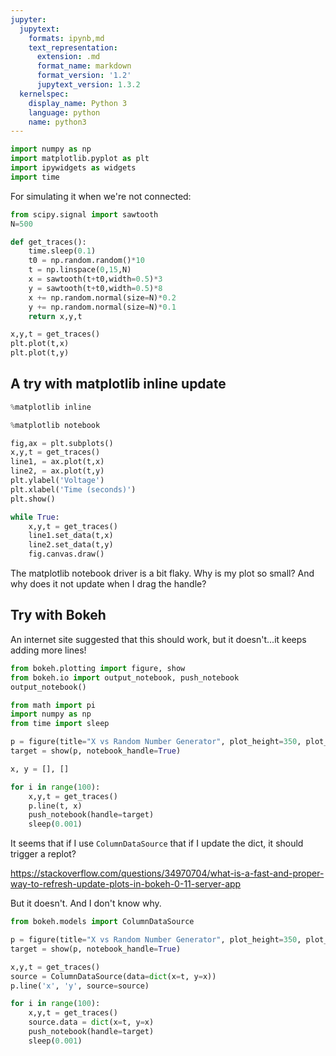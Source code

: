 ```yaml
---
jupyter:
  jupytext:
    formats: ipynb,md
    text_representation:
      extension: .md
      format_name: markdown
      format_version: '1.2'
      jupytext_version: 1.3.2
  kernelspec:
    display_name: Python 3
    language: python
    name: python3
---
```


```python
import numpy as np
import matplotlib.pyplot as plt
import ipywidgets as widgets
import time
```

For simulating it when we're not connected:

```python
from scipy.signal import sawtooth
N=500

def get_traces():
    time.sleep(0.1)
    t0 = np.random.random()*10
    t = np.linspace(0,15,N)
    x = sawtooth(t+t0,width=0.5)*3
    y = sawtooth(t+t0,width=0.5)*8
    x += np.random.normal(size=N)*0.2
    y += np.random.normal(size=N)*0.1
    return x,y,t
```

```python
x,y,t = get_traces()
plt.plot(t,x)
plt.plot(t,y)
```

## A try with matplotlib inline update


```python
%matplotlib inline
```

```python
%matplotlib notebook
```

```python
fig,ax = plt.subplots()
x,y,t = get_traces()
line1, = ax.plot(t,x)
line2, = ax.plot(t,y)
plt.ylabel('Voltage')
plt.xlabel('Time (seconds)')
plt.show()

while True:
    x,y,t = get_traces()
    line1.set_data(t,x)
    line2.set_data(t,y)
    fig.canvas.draw()
```

The matplotlib notebook driver is a bit flaky. Why is my plot so small? And why does it not update when I drag the handle? 


## Try with Bokeh


An internet site suggested that this should work, but it doesn't...it keeps adding more lines!

```python
from bokeh.plotting import figure, show
from bokeh.io import output_notebook, push_notebook
output_notebook()

from math import pi
import numpy as np
from time import sleep

p = figure(title="X vs Random Number Generator", plot_height=350, plot_width=800)
target = show(p, notebook_handle=True)

x, y = [], []

for i in range(100):
    x,y,t = get_traces()
    p.line(t, x)
    push_notebook(handle=target)
    sleep(0.001)
```

It seems that if I use `ColumnDataSource` that if I update the dict, it should trigger a replot? 

https://stackoverflow.com/questions/34970704/what-is-a-fast-and-proper-way-to-refresh-update-plots-in-bokeh-0-11-server-app

But it doesn't. And I don't know why.

```python
from bokeh.models import ColumnDataSource

p = figure(title="X vs Random Number Generator", plot_height=350, plot_width=800)
target = show(p, notebook_handle=True)

x,y,t = get_traces()
source = ColumnDataSource(data=dict(x=t, y=x))
p.line('x', 'y', source=source)

for i in range(100):
    x,y,t = get_traces()
    source.data = dict(x=t, y=x)
    push_notebook(handle=target)
    sleep(0.001)
```
